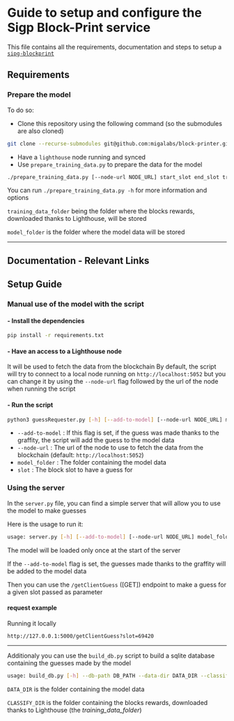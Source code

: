 # Guide to setup and configure the Sigp Block-Print service

This file contains all the requirements, documentation and steps to setup a [`sipg-blockprint`](https://github.com/sigp/blockprint) 

## Requirements

### Prepare the model

To do so:
- Clone this repository using the following command (so the submodules are also cloned)
```bash
git clone --recurse-submodules git@github.com:migalabs/block-printer.git
```

- Have a `lighthouse` node running and synced
- Use `prepare_training_data.py` to prepare the data for the model
```bash
./prepare_training_data.py [--node-url NODE_URL] start_slot end_slot training_data_folder model_folder
```
You can run `./prepare_training_data.py -h` for more information and options

`training_data_folder` being the folder where the blocks rewards, downloaded thanks to Lighthouse, will be stored

`model_folder` is the folder where the model data will be stored

___


## Documentation - Relevant Links


## Setup Guide

### Manual use of the model with the script

#### - Install the dependencies
    
```bash
pip install -r requirements.txt
```

#### - Have an access to a Lighthouse node
It will be used to fetch the data from the blockchain
By default, the script will try to connect to a local node running on `http://localhost:5052` but you can change it by using the `--node-url` flag followed by the url of the node when running the script

#### - Run the script

```bash
python3 guessRequester.py [-h] [--add-to-model] [--node-url NODE_URL] model_folder slot
```
- `--add-to-model` : If this flag is set, if the guess was made thanks to the graffity, the script will add the guess to the model data
- `--node-url` : The url of the node to use to fetch the data from the blockchain (default: `http://localhost:5052`)
- `model_folder` : The folder containing the model data
- `slot` : The block slot to have a guess for

### Using the server

In the `server.py` file, you can find a simple server that will allow you to use the model to make guesses

Here is the usage to run it:
```bash
usage: server.py [-h] [--add-to-model] [--node-url NODE_URL] model_folder
```

The model will be loaded only once at the start of the server

If the `--add-to-model` flag is set, the guesses made thanks to the graffity will be added to the model data

Then you can use the `/getClientGuess` ([GET]) endpoint to make a guess for a given slot passed as parameter

#### request example

Running it locally
```
http://127.0.0.1:5000/getClientGuess?slot=69420
```

___

Additionaly you can use the `build_db.py` script to build a sqlite database containing the guesses made by the model

```bash
usage: build_db.py [-h] --db-path DB_PATH --data-dir DATA_DIR --classify-dir CLASSIFY_DIR [--multi-classifier] [--force-rebuild]
```

`DATA_DIR` is the folder containing the model data

`CLASSIFY_DIR` is the folder containing the blocks rewards, downloaded thanks to Lighthouse (the _training_data_folder_)
